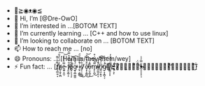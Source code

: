 - 👋≧◉ᴥ◉≦
- 👋 Hi, I’m [@Dre-OwO]
- 👀 I’m interested in ...[BOTOM TEXT]
- 🌱 I’m currently learning ... [C++ and how to use linux]
- 💞️ I’m looking to collaborate on ... [BOTOM TEXT]
- 📫 How to reach me ... [no]
- 😄 Pronouns: ... [He/him/they/them/wey]
- ⚡ Fun fact: ... [t̸̸̢̠̻̼̠͙͛͊͑͐͌̕h̸̴̻͎͍̟̫̪̾̈́̀̒͋͠e̵̵͖̟͓̼͕̿̓͐̔̾͝ f̵̸̡̼͎͇͔̠͋̒̈́͒̿͛o̸̵̻̟͕͉͉͙̽͋͌̒̚͝g̴̵̞̦̻͚̫̫̈́͒̐̐̕͠ i̴̴̫̘͕̺͇͒͒̾̈́̈́̚͜ś̸̸̡̠̠͙̻͋̐̀͘̕͜ c̵̸͕͓͕͇̪͋̐͒̿͒͜͝o̵̵̦̫͎̪̘͌̒͋̕͜͝m̴̸̟̙̞̺̿̒͆͒͑͒͜i̴̸̡͖̼̦͉̞̓̔̚͘͝͠n̴̴͇͉̫͕͍͓͆̈́̈́͌̕͠g̸̴̦͙͓̻͉͔̓́̓̔̚͝👋̸̵̡͇͎͓̞̿̈́͋̐̓̕≧̴̴̢̞̦̞̘̈́̒͑̔̒̚◉̸̸̢̢͚̟̠̈́͆̈́͐̚͝ᴥ̴̵̝̠̟͙͔͔͋̿̓̾◉̵̴̡̦̞͙̼͛̓̾͐́͝≦̵̴̦̻͎̘͕̔̓̀̀͐͜͠]

<!---
Dre-OwO/Dre-OwO is a ✨ special ✨ repository because its `README.md` (this file) appears on your GitHub profile.
You can click the Preview link to take a look at your changes.
--->
